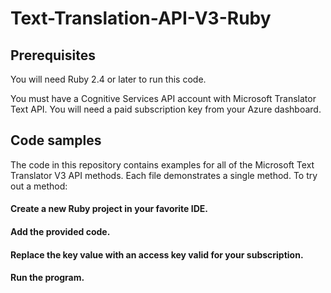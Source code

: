 # Text-Translation-API-V3-Ruby

## Prerequisites
You will need Ruby 2.4 or later to run this code.

You must have a Cognitive Services API account with Microsoft Translator Text API. You will need a paid subscription key from your Azure dashboard.


## Code samples
The code in this repository contains examples for all of the Microsoft Text Translator V3 API methods. Each file demonstrates a single method. To try out a method:

#### Create a new Ruby project in your favorite IDE.
#### Add the provided code.
#### Replace the key value with an access key valid for your subscription.
#### Run the program.
